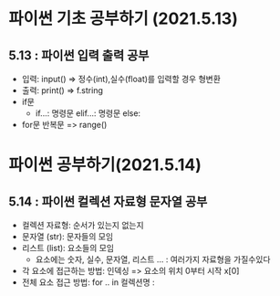 # 파이썬 기초 공부하기 (2021.5.13)
## 5.13 : 파이썬 입력 출력 공부
+ 입력: input() => 정수(int),실수(float)를 입력할 경우 형변환
+ 출력: print() => f.string
+ if문
  + if...: 명령문 elif...: 명령문 else:
+ for문 반복문 => range()



# 파이썬 공부하기(2021.5.14)
## 5.14 : 파이썬 컬렉션 자료형 문자열 공부
 + 컬렉션 자료형: 순서가 있는지 없는지
 + 문자열 (str): 문자들의 모임
 + 리스트 (list): 요소들의 모임
   + 요소에는 숫자, 실수, 문자열, 리스트 ... : 여러가지 자료형을 가질수있다
 + 각 요소에 접근하는 방법: 인덱싱 => 요소의 위치 0부터 시작 x[0]
 + 전체 요소 접근 방법: for .. in 컬렉션명 : 
